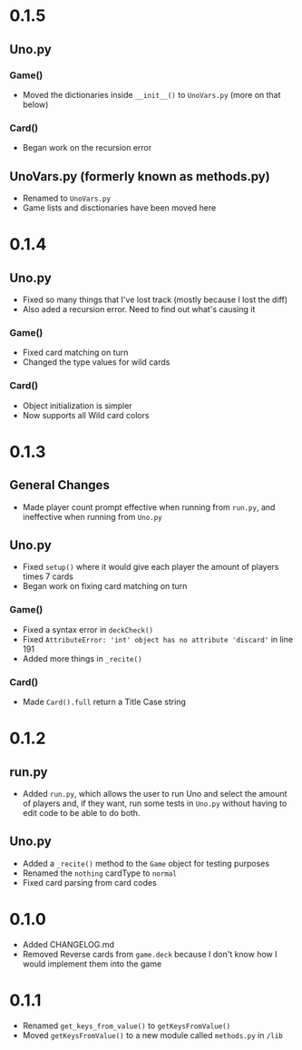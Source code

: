 # 0.1.5
## Uno.py
### Game()
- Moved the dictionaries inside `__init__()` to `UnoVars.py` (more on that below)
### Card()
- Began work on the recursion error
## UnoVars.py (formerly known as methods.py)
- Renamed to `UnoVars.py`
- Game lists and disctionaries have been moved here
# 0.1.4
## Uno.py
- Fixed so many things that I've lost track (mostly because I lost the diff)
- Also aded a recursion error. Need to find out what's causing it
### Game()
- Fixed card matching on turn
- Changed the type values for wild cards
### Card()
- Object initialization is simpler
- Now supports all Wild card colors
# 0.1.3
## General Changes
- Made player count prompt effective when running from `run.py`, and ineffective when running from `Uno.py`
## Uno.py
- Fixed `setup()` where it would give each player the amount of players times 7 cards
- Began work on fixing card matching on turn
### Game()
- Fixed a syntax error in `deckCheck()`
- Fixed `AttributeError: 'int' object has no attribute 'discard'` in line 191
- Added more things in `_recite()`
### Card()
- Made `Card().full` return a Title Case string
# 0.1.2
## run.py
- Added `run.py`, which allows the user to run Uno and select the amount of players and, if they want, run some tests in
`Uno.py` without having to edit code to be able to do both.
## Uno.py
- Added a `_recite()` method to the `Game` object for testing purposes
- Renamed the `nothing` cardType to `normal`
- Fixed card parsing from card codes
# 0.1.0
- Added CHANGELOG.md
- Removed Reverse cards from `game.deck` because I don't know how I would implement them into the game
# 0.1.1
- Renamed `get_keys_from_value()` to `getKeysFromValue()`
- Moved `getKeysFromValue()` to a new module called `methods.py` in `/lib`
